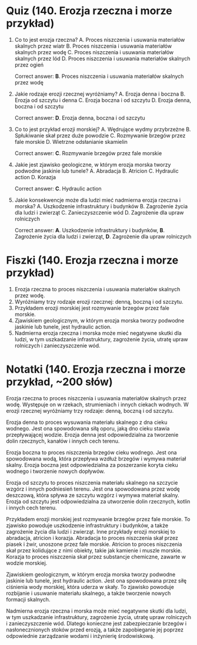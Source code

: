  # Quiz (140. Erozja rzeczna i morze przykład)

1. Co to jest erozja rzeczna?
   A. Proces niszczenia i usuwania materiałów skalnych przez wiatr
   B. Proces niszczenia i usuwania materiałów skalnych przez wodę
   C. Proces niszczenia i usuwania materiałów skalnych przez lód
   D. Proces niszczenia i usuwania materiałów skalnych przez ogień

   Correct answer: **B**. Proces niszczenia i usuwania materiałów skalnych przez wodę

2. Jakie rodzaje erozji rzecznej wyróżniamy?
   A. Erozja denna i boczna
   B. Erozja od szczytu i denna
   C. Erozja boczna i od szczytu
   D. Erozja denna, boczna i od szczytu

   Correct answer: **D**. Erozja denna, boczna i od szczytu

3. Co to jest przykład erozji morskiej?
   A. Wędrujące wydmy przybrzeżne
   B. Spłukiwanie skał przez duże powodzie
   C. Rozmywanie brzegów przez fale morskie
   D. Wietrzne odsłanianie skamielin

   Correct answer: **C**. Rozmywanie brzegów przez fale morskie

4. Jakie jest zjawisko geologiczne, w którym erozja morska tworzy podwodne jaskinie lub tunele?
   A. Abradacja
   B. Atricion
   C. Hydraulic action
   D. Korazja

   Correct answer: **C**. Hydraulic action

5. Jakie konsekwencje może dla ludzi mieć nadmierna erozja rzeczna i morska?
   A. Uszkodzenie infrastruktury i budynków
   B. Zagrożenie życia dla ludzi i zwierząt
   C. Zanieczyszczenie wód
   D. Zagrożenie dla upraw rolniczych

   Correct answer: **A**. Uszkodzenie infrastruktury i budynków, **B**. Zagrożenie życia dla ludzi i zwierząt, **D**. Zagrożenie dla upraw rolniczych

# Fiszki (140. Erozja rzeczna i morze przykład)

1. Erozja rzeczna to proces niszczenia i usuwania materiałów skalnych przez wodę.
2. Wyróżniamy trzy rodzaje erozji rzecznej: denną, boczną i od szczytu.
3. Przykładem erozji morskiej jest rozmywanie brzegów przez fale morskie.
4. Zjawiskiem geologicznym, w którym erozja morska tworzy podwodne jaskinie lub tunele, jest hydraulic action.
5. Nadmierna erozja rzeczna i morska może mieć negatywne skutki dla ludzi, w tym uszkadzanie infrastruktury, zagrożenie życia, utratę upraw rolniczych i zanieczyszczenie wód.

# Notatki (140. Erozja rzeczna i morze przykład, ~200 słów)

Erozja rzeczna to proces niszczenia i usuwania materiałów skalnych przez wodę. Występuje on w rzekach, strumieniach i innych ciekach wodnych. W erozji rzecznej wyróżniamy trzy rodzaje: denną, boczną i od szczytu.

Erozja denna to proces wysuwania materiału skalnego z dna cieku wodnego. Jest ona spowodowana siłą oporu, jaką dno cieku stawia przepływającej wodzie. Erozja denna jest odpowiedzialna za tworzenie dolin rzecznych, kanałów i innych cech terenu.

Erozja boczna to proces niszczenia brzegów cieku wodnego. Jest ona spowodowana wodą, która przepływa wzdłuż brzegów i wymywa materiał skalny. Erozja boczna jest odpowiedzialna za poszerzanie koryta cieku wodnego i tworzenie nowych dopływów.

Erozja od szczytu to proces niszczenia materiału skalnego na szczycie wzgórz i innych podniesień terenu. Jest ona spowodowana przez wodę deszczową, która spływa ze szczytu wzgórz i wymywa materiał skalny. Erozja od szczytu jest odpowiedzialna za utworzenie dolin rzecznych, kotlin i innych cech terenu.

Przykładem erozji morskiej jest rozmywanie brzegów przez fale morskie. To zjawisko powoduje uszkodzenie infrastruktury i budynków, a także zagrożenie życia dla ludzi i zwierząt. Inne przykłady erozji morskiej to abradacja, atricion i korazja. Abradacja to proces niszczenia skał przez piasek i żwir, unoszone przez fale morskie. Atricion to proces niszczenia skał przez kolidujące z nimi obiekty, takie jak kamienie i muszle morskie. Korazja to proces niszczenia skał przez substancje chemiczne, zawarte w wodzie morskiej.

Zjawiskiem geologicznym, w którym erozja morska tworzy podwodne jaskinie lub tunele, jest hydraulic action. Jest ona spowodowana przez siłę ciśnienia wody morskiej, która uderza w skały. To zjawisko powoduje rozbijanie i usuwanie materiału skalnego, a także tworzenie nowych formacji skalnych.

Nadmierna erozja rzeczna i morska może mieć negatywne skutki dla ludzi, w tym uszkadzanie infrastruktury, zagrożenie życia, utratę upraw rolniczych i zanieczyszczenie wód. Dlatego konieczne jest zabezpieczanie brzegów i nasłonecznionych stoków przed erozją, a także zapobieganie jej poprzez odpowiednie zarządzanie wodami i inżynierię środowiskową.